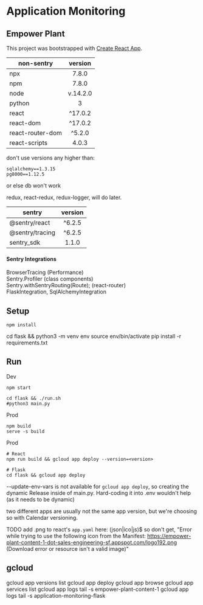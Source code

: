 # Application Monitoring
## Empower Plant

This project was bootstrapped with [Create React App](https://github.com/facebook/create-react-app).

| non-sentry    | version
| ------------- |:-------------:|
| npx | 7.8.0 |
| npm | 7.8.0 |
| node | v.14.2.0 |
| python | 3 |
| react | ^17.0.2 |
| react-dom | ^17.0.2 |
| react-router-dom | ^5.2.0 |
| react-scripts | 4.0.3 |

don't use versions any higher than:  
```
sqlalchemy==1.3.15
pg8000==1.12.5
```
or else db won't work

redux, react-redux, redux-logger, will do later.

| sentry    | version
| ------------- |:-------------:|
| @sentry/react | ^6.2.5 |
| @sentry/tracing | ^6.2.5 |
| sentry_sdk | 1.1.0 |

#### Sentry Integrations
BrowserTracing (Performance)  
Sentry.Profiler (class components)  
Sentry.withSentryRouting(Route); (react-router)  
FlaskIntegration, SqlAlchemyIntegration


## Setup
```
npm install
```

cd flask && python3 -m venv env
source env/bin/activate
pip install -r requirements.txt

## Run
Dev
```
npm start
```

```
cd flask && ./run.sh
#python3 main.py
```

Prod
```
npm build
serve -s build
```

Prod
```
# React
npm run build && gcloud app deploy --version=<version>

# Flask
cd flask && gcloud app deploy
```

--update-env-vars is not available for `gcloud app deploy`, so creating the dynamic Release inside of main.py. Hard-coding it into .env wouldn't help (as it needs to be dynamic)

two different apps are usually not the same app version, but we're choosing so with Calendar versioning.

TODO add .png to react's `app.yaml` here: (json|ico|js)$ so don't get, "Error while trying to use the following icon from the Manifest: https://empower-plant-content-1-dot-sales-engineering-sf.appspot.com/logo192.png (Download error or resource isn't a valid image)"

## gcloud
gcloud app versions list
gcloud app deploy
gcloud app browse
gcloud app services list
gcloud app logs tail -s empower-plant-content-1
gcloud app logs tail -s application-monitoring-flask
